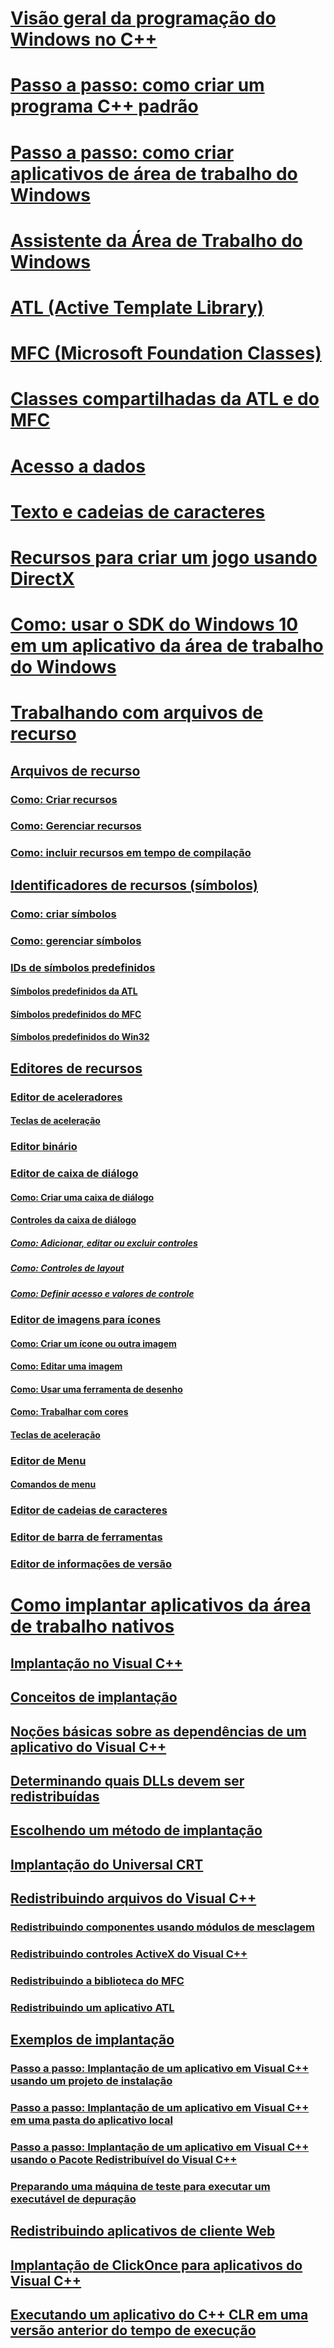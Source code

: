 # [Visão geral da programação do Windows no C++](overview-of-windows-programming-in-cpp.md)
# [Passo a passo: como criar um programa C++ padrão](walkthrough-creating-a-standard-cpp-program-cpp.md)
# [Passo a passo: como criar aplicativos de área de trabalho do Windows](walkthrough-creating-windows-desktop-applications-cpp.md)
# [Assistente da Área de Trabalho do Windows](win32-application-wizard.md)
# [ATL (Active Template Library)](../atl/atl-com-desktop-components.md)
# [MFC (Microsoft Foundation Classes)](../mfc/TOC.md)
# [Classes compartilhadas da ATL e do MFC](../atl-mfc-shared/TOC.md)
# [Acesso a dados](../data/data-access-in-cpp.md)
# [Texto e cadeias de caracteres](../text/text-and-strings-in-visual-cpp.md)
# [Recursos para criar um jogo usando DirectX](resources-for-creating-a-game-using-directx.md)
# [Como: usar o SDK do Windows 10 em um aplicativo da área de trabalho do Windows](how-to-use-the-windows-10-sdk-in-a-windows-desktop-application.md)
# [Trabalhando com arquivos de recurso](working-with-resource-files.md)
## [Arquivos de recurso](resource-files-visual-studio.md)
### [Como: Criar recursos](how-to-create-a-resource-script-file.md)
### [Como: Gerenciar recursos](how-to-copy-resources.md)
### [Como: incluir recursos em tempo de compilação](how-to-include-resources-at-compile-time.md)
## [Identificadores de recursos (símbolos)](symbols-resource-identifiers.md)
### [Como: criar símbolos](creating-new-symbols.md)
### [Como: gerenciar símbolos](changing-a-symbol-or-symbol-name-id.md)
### [IDs de símbolos predefinidos](predefined-symbol-ids.md)
#### [Símbolos predefinidos da ATL](atl-predefined-symbols.md)
#### [Símbolos predefinidos do MFC](mfc-predefined-symbols.md)
#### [Símbolos predefinidos do Win32](win32-predefined-symbols.md)
## [Editores de recursos](resource-editors.md)
### [Editor de aceleradores](accelerator-editor.md)
#### [Teclas de aceleração](predefined-accelerator-keys.md)
### [Editor binário](binary-editor.md)
### [Editor de caixa de diálogo](dialog-editor.md)
#### [Como: Criar uma caixa de diálogo](creating-a-new-dialog-box.md)
#### [Controles da caixa de diálogo](controls-in-dialog-boxes.md)
##### [Como: Adicionar, editar ou excluir controles](adding-editing-or-deleting-controls.md)
##### [Como: Controles de layout](arrangement-of-controls-on-dialog-boxes.md)
##### [Como: Definir acesso e valores de controle](defining-mnemonics-access-keys.md)
### [Editor de imagens para ícones](image-editor-for-icons.md)
#### [Como: Criar um ícone ou outra imagem](creating-an-icon-or-other-image-image-editor-for-icons.md)
#### [Como: Editar uma imagem](selecting-an-area-of-an-image-image-editor-for-icons.md)
#### [Como: Usar uma ferramenta de desenho](using-a-drawing-tool-image-editor-for-icons.md)
#### [Como: Trabalhar com cores](working-with-color-image-editor-for-icons.md)
#### [Teclas de aceleração](accelerator-keys-image-editor-for-icons.md)
### [Editor de Menu](menu-editor.md)
#### [Comandos de menu](menu-command-properties.md)
### [Editor de cadeias de caracteres](string-editor.md)
### [Editor de barra de ferramentas](toolbar-editor.md)
### [Editor de informações de versão](version-information-editor.md)
# [Como implantar aplicativos da área de trabalho nativos](deploying-native-desktop-applications-visual-cpp.md)
## [Implantação no Visual C++](deployment-in-visual-cpp.md)
## [Conceitos de implantação](deployment-concepts.md)
## [Noções básicas sobre as dependências de um aplicativo do Visual C++](understanding-the-dependencies-of-a-visual-cpp-application.md)
## [Determinando quais DLLs devem ser redistribuídas](determining-which-dlls-to-redistribute.md)
## [Escolhendo um método de implantação](choosing-a-deployment-method.md)
## [Implantação do Universal CRT](universal-crt-deployment.md)
## [Redistribuindo arquivos do Visual C++](redistributing-visual-cpp-files.md)
### [Redistribuindo componentes usando módulos de mesclagem](redistributing-components-by-using-merge-modules.md)
### [Redistribuindo controles ActiveX do Visual C++](redistributing-visual-cpp-activex-controls.md)
### [Redistribuindo a biblioteca do MFC](redistributing-the-mfc-library.md)
### [Redistribuindo um aplicativo ATL](redistributing-an-atl-application.md)
## [Exemplos de implantação](deployment-examples.md)
### [Passo a passo: Implantação de um aplicativo em Visual C++ usando um projeto de instalação](walkthrough-deploying-a-visual-cpp-application-by-using-a-setup-project.md)
### [Passo a passo: Implantação de um aplicativo em Visual C++ em uma pasta do aplicativo local](walkthrough-deploying-a-visual-cpp-application-to-an-application-local-folder.md)
### [Passo a passo: Implantação de um aplicativo em Visual C++ usando o Pacote Redistribuível do Visual C++](deploying-visual-cpp-application-by-using-the-vcpp-redistributable-package.md)
### [Preparando uma máquina de teste para executar um executável de depuração](preparing-a-test-machine-to-run-a-debug-executable.md)
## [Redistribuindo aplicativos de cliente Web](redistributing-web-client-applications.md)
## [Implantação de ClickOnce para aplicativos do Visual C++](clickonce-deployment-for-visual-cpp-applications.md)
## [Executando um aplicativo do C++ CLR em uma versão anterior do tempo de execução](running-a-cpp-clr-application-on-a-previous-runtime-version.md)
